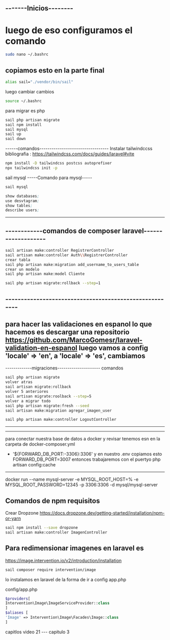 
## -------Inicios--------
# luego de eso configuramos el comando
```bash
sudo nano ~/.bashrc
```
## copiamos esto en la parte final
```bash
alias sail="./vendor/bin/sail"
```
luego cambiar cambios
```bash
source ~/.bashrc
```
para migrar es php 
```bash
sail php artisan migrate 
sail npm install
sail mysql
sail up
sail down
```
------comandos----------------------------------
Instalar tailwindccss
bibliografia : https://tailwindcss.com/docs/guides/laravel#vite
```bash
npm install -D tailwindcss postcss autoprefixer
npx tailwindcss init -p
```

sail mysql
-----Comando para mysql-----
```bash
sail mysql
```
```s
show databases;
use desvtagram;
show tables;
describe users;
```

-----------------------------------------------------------
## ------------comandos de composer laravel-------------------
```bash
sail artisan make:controller RegistrerController
sail artisan make:controller Auth\\RegistrerController
crear tabla
sail php artisan make:migration add_username_to_users_table
crear un modelo
sail php artisan make:model Cliente

sail php artisan migrate:rollback --step=1
```
## -------------------------------------------------------
para hacer las validaciones en espanol lo que hacemos es descargar una repositorio
https://github.com/MarcoGomesr/laravel-validation-en-espanol
luego vamos a config
'locale' => 'en', a
'locale' => 'es',
cambiamos 
------------------------------------------
-------------migraciones---------------------
comandos

```bash
sail php artisan migrate 
volver atras
sail artisan migrate:rollback
volver 5 anteriores
sail artisan migrate:roolback --step=5
volver a migrar todo 
sail php artisan migrate:fresh --seed
sail artisan make:migration agregar_imagen_user

sail php artisan make:controller LogoutController
```

--------------------------------
--------------------------------
para conectar nuestra base de datos a docker y revisar
tenemos esn en la carpeta de docker-composer.yml
- '${FORWARD_DB_PORT:-3306}:3306'
y en nuestro .env copiamos esto
FORWARD_DB_PORT=3007 entonces trabajaremos con el puertyo 
php artisan config:cache
-------------------------------

docker run --name mysql-server -e MYSQL_ROOT_HOST=% -e MYSQL_ROOT_PASSWORD=12345 -p 3306:3306 -d mysql/mysql-server



## Comandos de npm requisitos
Crear Dropzone https://docs.dropzone.dev/getting-started/installation/npm-or-yarn
```bash
sail npm install --save dropzone
sail artisan make:controller ImagenController
```



## Para redimensionar imagenes en laravel es 

https://image.intervention.io/v2/introduction/installation

```bash
sail composer require intervention/image
```
lo instalamos en laravel de la forma de ir a config app.php

config/app.php
```php
$providers[
Intervention\Image\ImageServiceProvider::class
]
$aliases [
'Image' => Intervention\Image\Facades\Image::class
]
```






capitlos
video 21 --- capitulo 3



















